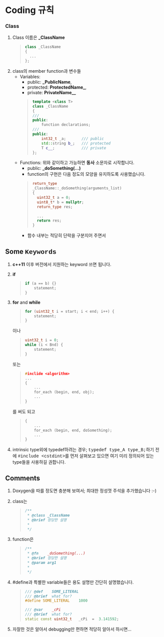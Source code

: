 # Coding 규칙

<!---
. 간단한 코딩 규칙
. 필요하다고 생각하는 규칙은 추가하신 후 알려주면 코딩에 반영할게요.
-->

### Class
1. Class 이름은 **_ClassName**
    >~~~cpp
    > class _ClassName
    > {
    >   ...
    > };
    >~~~
2. class의 member function과 변수들
    * Variables:
        - public: **_PublicName**,
        - protected: **ProtectedName_**,
        - private: **PrivateName__**
        >~~~cpp
        > template <class T>
        > class _ClassName
        > {
        > ///
        > public:
        >     function declarations;
        > ///
        > public:
        >     int32_t _a;       /// public
        >     std::string b_;   /// protected
        >     T c__;            /// private
        > };
    * Functions: 위와 같이하고 가능하면 **동사** 소문자로 시작합니다.
        - public: **_doSomething(...)**
        - function의 구현은 다음 정도의 모양을 유지하도록 사용했습니다.
        > ~~~cpp
        > return_type
        > _ClassName::_doSomething(arguments_list)
        >{
        >   uint32_t a = 0;
        >   uint8_t* b = nullptr;
        >   return_type res;
        >  
        >   ...
        >   return res;
        >}
        > ~~~
        - 함수 내부는 적당히 단락을 구분지어 주면서

## Some <span style="font-family:courier">Keywords</span>
1. **c++11** 이후 버전에서 지원하는 keyword 쓰면 됩니다.
2. **if**
    >~~~cpp
    > if (a == b) {}
    >     statement;
    > }
    >~~~

3. **for** and **while**
    >~~~cpp
    > for (uint32_t i = start; i < end; i++) {
    >     statement;
    > }
    >~~~
    이나
    >~~~cpp
    > uint32_t i = 0;
    > while (i < Bnd) {
    >     statement;
    > }
    >~~~
    또는
    >~~~cpp
    > #inclide <algorithm>
    > ...
    > {
    >     ...
    >     for_each (begin, end, obj);
    >     ...
    > }
    >~~~
    를 써도 되고
    >~~~cpp
    > {
    >     ...
    >     for_each (begin, end, doSomething);
    >     ...
    > }
    >~~~
4. intrinsic type외에 typedef하려는 경우; <span style="font-family:courier">typedef type_A type_B;</span>하기 전에 <span style="font-family:courier">#include \<cstdint\></span>를 먼저 살펴보고 있으면 여기 미리 정의되어 있는 type들을 사용하길 권합니다.


## Comments
1. Doxygen을 따를 정도면 충분해 보여서; 최대한 정성껏 주석을 추가했습니다 :-)
2. class는
    > ~~~cpp
    > /**
    >  * @class _ClassName
    >  * @brief 정당한 설명
    >  *
    >  */
    >~~~

3. function은
    > ~~~cpp
    > /**
    >  * @fn    _doSomething(...)
    >  * @brief 정당한 설명
    >  * @param arg1
    >  *
    >  */
    >~~~
4. #define과 특별한 variable들은 용도 설명만 간단히 설명했습니다.
    >~~~cpp
    > /// @def    SOME_LITERAL
    > /// @brief  what for?
    > #define SOME_LITERAL    1000
    >
    > /// @var    _cPi
    > /// @brief  what for?
    > static const uint32_t   _cPi  =  3.141592;
    >~~~
5. 자잘한 것은 알아서 debugging만 편하면 적당히 알아서 하시면...
